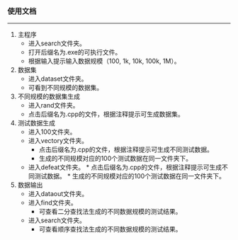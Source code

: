 ### 使用文档

---

1. 主程序
   * 进入search文件夹。
   * 打开后缀名为.exe的可执行文件。
   * 根据输入提示输入数据规模（100, 1k, 10k, 100k, 1M）。
2. 数据集
   * 进入dataset文件夹。
   * 可看到不同规模的数据集。
3. 不同规模的数据集生成
   * 进入rand文件夹。
   * 点击后缀名为.cpp的文件，根据注释提示可生成数据集。
4. 测试数据生成
   * 进入100文件夹。
   * 进入vectory文件夹。
      * 点击后缀名为.cpp的文件，根据注释提示可生成不同测试数据。
      * 生成的不同规模对应的100个测试数据在同一文件夹下。
   * 进入defeat文件夹。
         * 点击后缀名为.cpp的文件，根据注释提示可生成不同测试数据。
         * 生成的不同规模对应的100个测试数据在同一文件夹下。
5. 数据输出
   * 进入dataout文件夹。
   * 进入find文件夹。
      * 可查看二分查找法生成的不同数据规模的测试结果。
   * 进入search文件夹。
      * 可查看顺序查找法生成的不同数据规模的测试结果。